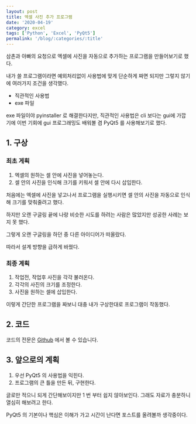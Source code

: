 ```yaml
---
layout: post
title: 엑셀 사진 추가 프로그램
date: '2020-04-19'
category: excel
tags: ['Python', 'Excel', 'PyQt5']
permalink: '/blog/:categories/:title'
---
```


삼촌과 아빠의 요청으로 엑셀에 사진을 자동으로 추가하는 프로그램을 만들어보기로 했다.

내가 쓸 프로그램이라면 예외처리없이 사용법에 맞게 단순하게 짜면 되지만 그렇지 않기에 여러가지 조건을 생각했다.

* 직관적인 사용법
* exe 파일

exe 파일이야 pyinstaller 로 해결한다지만, 직관적인 사용법은 cli 보다는 gui에 가깝기에 이번 기회에 gui 프로그래밍도 배워볼 겸 PyQt5 를 사용해보기로 했다.

## 1. 구상

### 최초 게획

1. 엑셀의 원하는 셀 안에 사진을 넣어놓는다.
1. 셀 안의 사진을 인식해 크기를 키워서 셀 안에 다시 삽입한다.

처음에는 엑셀에 사진을 넣고나서 프로그램을 실행시키면 셀 안의 사진을 자동으로 인식해 크기를 맞춰줄려고 했다.

하지만 오랜 구글링 끝에 나랑 비슷한 시도를 하려는 사람은 많았지만 성공한 사례는 보지 못 했다.

그렇게 오랜 구글링을 하던 중 다른 아이디어가 떠올랐다.

따라서 설계 방향을 급하게 바꿨다.

### 최종 계획

1. 작업전, 작업후 사진을 각각 불러온다.
1. 각각의 사진의 크기를 조정한다.
1. 사진을 원하는 셀에 삽입한다.

이렇게 간단한 프로그램을 짜보니 대충 내가 구상한대로 프로그램이 작동했다.

## 2. 코드

코드의 전문은 [Github](https://github.com/kiryanchi/excelphotoautomatic/tree/ec03f19d96e4a881734513e393cba2c5e556456b) 에서 볼 수 있습니다.

## 3. 앞으로의 계획

1. 우선 PyQt5 의 사용법을 익힌다.
1. 프로그램의 큰 틀을 만든 뒤, 구현한다.

글로만 적으니 되게 간단해보이지만 1 번 부터 쉽지 않아보인다. 그래도 자료가 충분하니 열심히 해보려고 한다.

PyQt5 의 기본이나 핵심은 이해가 가고 시간이 난다면 포스트를 올려볼까 생각중이다.